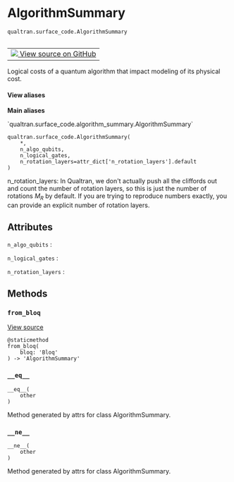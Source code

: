# AlgorithmSummary
`qualtran.surface_code.AlgorithmSummary`


<table class="tfo-notebook-buttons tfo-api nocontent" align="left">
<td>
  <a target="_blank" href="https://github.com/quantumlib/Qualtran/blob/main/qualtran/surface_code/algorithm_summary.py#L29-L48">
    <img src="https://www.tensorflow.org/images/GitHub-Mark-32px.png" />
    View source on GitHub
  </a>
</td>
</table>



Logical costs of a quantum algorithm that impact modeling of its physical cost.

<section class="expandable">
  <h4 class="showalways">View aliases</h4>
  <p>
<b>Main aliases</b>
<p>`qualtran.surface_code.algorithm_summary.AlgorithmSummary`</p>
</p>
</section>

<pre class="devsite-click-to-copy prettyprint lang-py tfo-signature-link">
<code>qualtran.surface_code.AlgorithmSummary(
    *,
    n_algo_qubits,
    n_logical_gates,
    n_rotation_layers=attr_dict[&#x27;n_rotation_layers&#x27;].default
)
</code></pre>



<!-- Placeholder for "Used in" -->


n_rotation_layers: In Qualtran, we don't actually push all the cliffords out and count
    the number of rotation layers, so this is just the number of rotations $M_R$ by default.
    If you are trying to reproduce numbers exactly, you can provide an explicit
    number of rotation layers.



<h2 class="add-link">Attributes</h2>

`n_algo_qubits`<a id="n_algo_qubits"></a>
: &nbsp;

`n_logical_gates`<a id="n_logical_gates"></a>
: &nbsp;

`n_rotation_layers`<a id="n_rotation_layers"></a>
: &nbsp;




## Methods

<h3 id="from_bloq"><code>from_bloq</code></h3>

<a target="_blank" class="external" href="https://github.com/quantumlib/Qualtran/blob/main/qualtran/surface_code/algorithm_summary.py#L44-L48">View source</a>

<pre class="devsite-click-to-copy prettyprint lang-py tfo-signature-link">
<code>@staticmethod</code>
<code>from_bloq(
    bloq: 'Bloq'
) -> 'AlgorithmSummary'
</code></pre>




<h3 id="__eq__"><code>__eq__</code></h3>

<pre class="devsite-click-to-copy prettyprint lang-py tfo-signature-link">
<code>__eq__(
    other
)
</code></pre>

Method generated by attrs for class AlgorithmSummary.


<h3 id="__ne__"><code>__ne__</code></h3>

<pre class="devsite-click-to-copy prettyprint lang-py tfo-signature-link">
<code>__ne__(
    other
)
</code></pre>

Method generated by attrs for class AlgorithmSummary.




